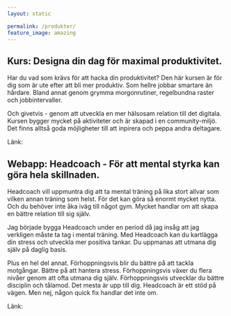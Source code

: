 ```yaml
---
layout: static

permalink: /produkter/
feature_image: amazing
---
```


## Kurs: Designa din dag för maximal produktivitet.

Har du vad som krävs för att hacka din produktivitet? Den här kursen är för dig som är ute efter att bli mer produktiv. Som hellre jobbar smartare än hårdare. Bland annat genom grymma morgonrutiner, regelbundna raster och jobbintervaller. 

Och givetvis - genom att utveckla en mer hälsosam relation till det digitala. Kursen bygger mycket på aktiviteter
och är skapad i en community-miljö. Det finns alltså goda möjligheter till att inpirera och peppa andra deltagare.

Länk:

## Webapp: Headcoach - För att mental styrka kan göra hela skillnaden.

Headcoach vill uppmuntra dig att ta mental träning på lika stort allvar som vilken annan träning som helst.
För det kan göra så enormt mycket nytta. Och du behöver inte åka iväg till något gym.
Mycket handlar om att skapa en bättre relation till sig själv.

Jag började bygga Headcoach under en period då jag insåg att jag verkligen måste ta tag i mental träning. Med Headcoach kan du kartlägga din stress och utveckla mer positiva tankar. Du uppmanas att utmana dig själv på daglig basis.

Plus en hel del annat. Förhoppningsvis blir du bättre på att tackla motgångar. Bättre på att hantera stress. Förhoppningsvis 
växer du flera nivåer genom att ofta utmana dig själv. Förhoppningsvis utvecklar du bättre disciplin och tålamod. Det mesta är upp till dig. Headcoach är ett stöd på vägen. 
Men nej, någon quick fix handlar det inte om.

Länk:
